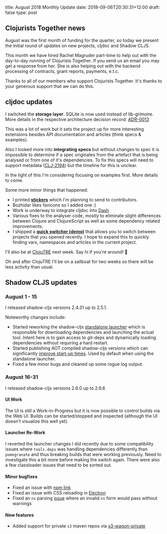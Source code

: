 title: August 2018 Monthly Update
date: 2018-09-06T20:30:31+12:00
draft: false
type: post

## Clojurists Together news

August was the first month of funding for the quarter, so today we present the initial round of updates on new projects, cljdoc and Shadow CLJS. 

This month we have hired Rachel Magruder part-time to help out with the day-to-day running of Clojurists Together. If you send us an email you may get a response from her. She is also helping out with the backend processing of contracts, grant reports, payments, e.t.c.

Thanks to all of our members who support Clojurists Together. It's thanks to your generous support that we can do this.

## cljdoc updates

I switched the **storage layer**. SQLite is now used instead of lib-grimoire. More details in the respective architecture decision record: [ADR-0013](https://github.com/cljdoc/cljdoc/blob/master/doc/adr/0013-move-to-sqlite-for-storage.md)

This was a lot of work but it sets the project up for more interesting extensions besides API documentation and articles (think specs & examples).

Also I looked more into **integrating specs** but without changes to spec it is impossible to determine if a spec originates from the artefact that is being analysed or from one of it's dependencies. To fix this specs will need to support metadata ([CLJ-2194](https://dev.clojure.org/jira/browse/CLJ-2194)) but the timeline for this is unclear.

In the light of this I'm considering focusing on examples first.  More details to come. 

Some more minor things that happened:

- I printed [**stickers**](https://twitter.com/martinklepsch/status/1037802412680126464) which I'm planning to send to contributors. 
- Bozhidar likes favicons so I added one :) 
- Work is underway to integrate cljdoc into [Dash](https://kapeli.com/dash)
- Various fixes to the analyser code, mostly to eliminate slight differences between Clojure and ClojureScript as well as some dependency related improvements.
- I shipped a [**quick switcher (demo)**](https://giant.gfycat.com/GoodCluelessKusimanse.mp4) that allows you to switch between projects that you opened recently. I hope to expand this to quickly finding vars, namespaces and articles in the current project.

I'll also be at [ClojuTRE](https://clojutre.org/2018/) next week. Say hi if you're around! 👋

Oh and after ClojuTRE I'll be on a sailboat for two weeks so there will be less activity than usual. 

## Shadow CLJS updates

### August 1 - 15

I released shadow-cljs versions 2.4.31 up to 2.5.1.

Noteworthy changes include:

- Started reworking the shadow-cljs [standalone launcher](https://clojureverse.org/t/poll-reworking-the-launcher/2633) which is responsible for downloading dependencies and launching the actual tool. Intent here is to gain access to git-deps and dynamically loading dependencies without requiring a hard restart.
- Started publishing AOT compiled shadow-cljs versions which can significantly [improve start-up times](https://clojureverse.org/t/faster-startup-via-aot/2603). Used by default when using the standalone launcher.
- Fixed a few minor bugs and cleaned up some rogue log output.

### August 16-31

I released shadow-cljs versions 2.6.0 up to 2.6.6

#### UI Work

The UI is still a Work-in-Progress but it is now possible to control builds via the Web UI. Builds can be started/stopped and inspected (although the UI doesn't visualize this well yet).

#### Launcher Re-Work

I reverted the launcher changes I did recently due to some compatibility issues where `tools.deps` was handling dependencies differently than `pomegranate` and thus breaking builds that were working previously. Need to investigate this a bit more before making the switch again. There were also a few classloader issues that need to be sorted out.

#### Minor bugfixes

- Fixed an issue with [npm link](https://github.com/thheller/shadow-cljs/commit/d59b91d5dbc83a1b2b9147a3f55d3fd38077f099)
- Fixed an issue with CSS reloading in [Electron](https://github.com/thheller/shadow-cljs/commit/17309326ab440b86618294b31f468f6c40438800)
- Fixed an `ns` parsing [issue](https://github.com/thheller/shadow-cljs/issues/377) where an invalid `ns` form would pass without warnings

#### New features

- Added support for private `s3` maven repos via [s3-wagon-private](https://github.com/s3-wagon-private/s3-wagon-private)
